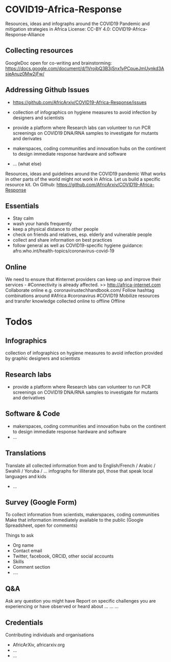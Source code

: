 # COVID19-Africa-Response
Resources, ideas and infographs around the COVID19 Pandemic and mitigation strategies in Africa
License: CC-BY 4.0: COVID19-Africa-Response-Alliance


## Collecting resources 
GoogleDoc open for co-writing and brainstorming: https://docs.google.com/document/d/1VrojbQ3B3jSnx1yPCpueJmUynkd3AsjeAnuz0Mw2jFw/

## Addressing Github Issues
- https://github.com/AfricArxiv/COVID19-Africa-Response/issues

- collection of infographics on hygiene  measures to avoid infection by designers and scientists
- provide a platform where Research labs can volunteer to run PCR screenings on COVID19 DNA/RNA samples to investigate for mutants and derivates
- makerspaces, coding communities and innovation hubs on the continent to design immediate response hardware and software
- … (what else)



Resources, ideas and guidelines around the COVID19 pandemic
What works in other parts of the world might not work in Africa. Let us build a specific resource kit. 
On Github: https://github.com/AfricArxiv/COVID19-Africa-Response 


## Essentials
- Stay calm 
- wash your hands frequently 
- keep a physical distance to other people 
- check on friends and relatives, esp. elderly and vulnerable people 
- collect and share information on best practices
- follow general as well as COVID19-specific hygiene guidance: afro.who.int/health-topics/coronavirus-covid-19 

## Online
We need to ensure that #internet providers can keep up and improve their services - #Connectivity is already affected. >> http://africa-internet.com
Collaborate online e.g. coronavirustechhandbook.com/ 
Follow hashtag combinations around #Africa #coronavirus #COVID19 
Mobilize resources and transfer knowledge collected online to offline 
Offline


# Todos
## Infographics
collection of infographics on hygiene measures to avoid infection
provided by graphic designers and scientists

## Research labs
- provide a platform where Research labs can volunteer to run PCR screenings on COVID19 DNA/RNA samples to investigate for mutants and derivatives

## Software & Code
- makerspaces, coding communities and innovation hubs on the continent to design immediate response hardware and software
- …

## Translations
Translate all collected information from and to English/French / Arabic / Swahili / Yoruba / … infographs for illiterate ppl, those that speak local languages and kids
- …

## Survey (Google Form)
To collect information from scientists, makerspaces, coding communities
Make that information immediately available to the public (Google Spreadsheet, open for comments)

Things to ask
- Org name
- Contact email
- Twitter, facebook, ORCID, other social accounts
- Skills
- Comment section
- ….

## Q&A
Ask any question you might have
Report on specific challenges you are experiencing or have observed or heard about
…
…
…

## Credentials
Contributing individuals and organisations
- AfricArXiv, africarxiv.org 
- …
- …


